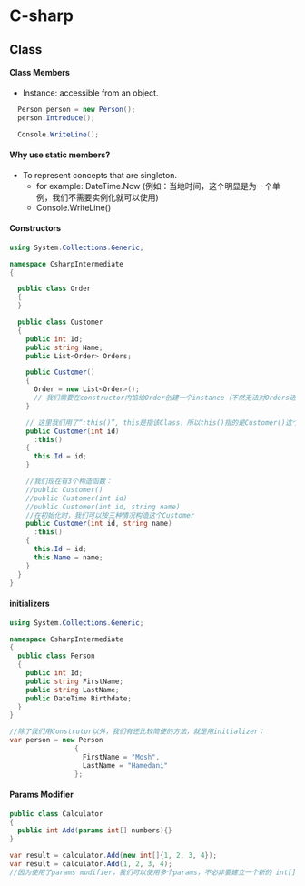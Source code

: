 # C-sharp

## Class
#### Class Members
- Instance: accessible from an object.

```C#
  Person person = new Person();
  person.Introduce();
```

```C#
  Console.WriteLine();
```

#### Why use static members? 
- To represent concepts that are singleton.
  - for example: DateTime.Now  (例如：当地时间，这个明显是为一个单例，我们不需要实例化就可以使用)
  - Console.WriteLine()


#### Constructors

```C#
using System.Collections.Generic;

namespace CsharpIntermediate
{

  public class Order 
  {
  }

  public class Customer
  {
    public int Id;
    public string Name;
    public List<Order> Orders;

    public Customer()
    {
      Order = new List<Order>();
      // 我们需要在constructor内馅给Order创建一个instance（不然无法对Orders进行操作），而Id和Name是有默认值的，因为Id为int，Id的默认值是0，Name是string，Name的默认值是null。
    }

    // 这里我们用了“:this()”, this是指该Class，所以this()指的是Customer()这个无参数的构造函数。所以在运行Customer(int id)前会先运行，Customer()。下面的Customer(int id, string name) 也是一样。
    public Customer(int id)
      :this() 
    {
      this.Id = id;
    }

    //我们现在有3个构造函数：
    //public Customer() 
    //public Customer(int id)
    //public Customer(int id, string name) 
    //在初始化时，我们可以按三种情况构造这个Customer
    public Customer(int id, string name) 
      :this()
    {
      this.Id = id;
      this.Name = name;
    }
  }
}
```

#### initializers

```C#
using System.Collections.Generic;

namespace CsharpIntermediate
{
  public class Person
  {
    public int Id;
    public string FirstName;
    public string LastName;
    public DateTime Birthdate;
  }
}

//除了我们用Construtor以外，我们有还比较简便的方法，就是用initializer：
var person = new Person
                {
                  FirstName = "Mosh",
                  LastName = "Hamedani"
                };
```

#### Params Modifier

```C#
public class Calculator
{
  public int Add(params int[] numbers){}
}

var result = calculator.Add(new int[]{1, 2, 3, 4});
var result = calculator.Add(1, 2, 3, 4);
//因为使用了params modifier，我们可以使用多个params，不必非要建立一个新的 int[].

```

